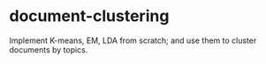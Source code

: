 # document-clustering
Implement K-means, EM, LDA from scratch; and use them to cluster documents by topics.

